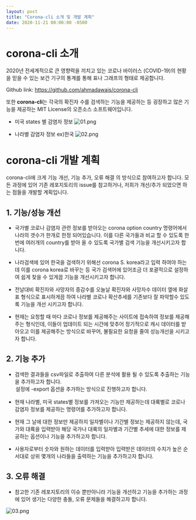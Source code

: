 ```yaml
---
layout: post
title: "Corona-cli 소개 및 개발 계획"
date: 2020-11-21 00:00:00 -0500
---
```


# corona-cli 소개
2020년 전세계적으로 큰 영향력을 끼치고 있는 코로나 바이러스 (COVID-19)의 현황을 믿을 수 있는 보건 기구의 통계를 통해 표나 그래프의 형태로 제공합니다.

Github link: <https://github.com/ahmadawais/corona-cli>

또한  **corona-cli**는 각국의 확진자 수를 검색하는 기능을 제공하는 등 굉장하고 많은 기능을 제공하는 MIT License의 오픈소스 소프트웨어입니다.

+ 미국 states 별 감염자 정보
![01.png](jeonyuntae.github.io/images/01.png)

+ 나라별 감염자 정보 ex)한국
![02.png](jeonyuntae.github.io/images/02.png)

# corona-cli 개발 계획
corona-cli에 크게 기능 개선, 기능 추가, 오류 해결 의 방식으로 참여하고자 합니다.
모든 과정에 있어 기존 레포지토리의 issue를 참고하거나, 저희가 개선/추가 되었으면 하는 점들을 개발할 계획입니다.

## 1. 기능/성능 개선

+ 국가별 코로나 감염자 관련 정보를 받아오는 corona option country 명령어에서 나라의 갯수가 한개로 한정 되어있습니다. 이를 다른 국가들과 비교 할 수 있도록 한번에 여러개의 country를 받아 올 수 있도록 국가별 검색 기능을 개선시키고자 합니다.

+ 나라검색에 있어 한국을 검색하기 위해선 corona S. korea라고 입력 하여야 하는데 이를 corona korea로 바꾸는 등 국가 검색어에 있어조금 더 포괄적으로 설정하여 쉽게 찾을 수 있게끔 기능을 개선시키고자 합니다.

+ 전날대비 확진자와 사망자의 증감수를 오늘날 확진자와 사망자수 데이터 옆에 화살표 형식으로 표시하게끔 하여 나라별 코로나 확산추세를 기존보다 잘 파악할수 있도록 기능을 개선 시키고자 합니다.

+ 현재는 요청할 때 마다 코로나 정보를 제공해주는 사이트에 접속하여 정보를 제공해주는 형식인데, 이들이 업데이트 되는 시간에 맞추어 정기적으로 캐시 데이터를 받아오고 이를 제공해주는 방식으로 바꾸어, 불필요한 요청을 줄여 성능개선을 시키고자 합니다.

## 2. 기능 추가

+ 검색한 결과들을 csv파일로 추출하여 다른 분석에 활용 될 수 있도록 추출하는 기능을 추가하고자 합니다. <option>설정에 -export 옵션을 추가하는 방식으로 진행하고자 합니다.

+ 현재 나라별, 미국 states별 정보를 가져오는 기능만 제공하는데 대륙별로 코로나 감염자 정보를 제공하는 명령어를 추가하고자 합니다.

+ 현재 그 날에 대한 정보만 제공하지 일자별이나 기간별 정보는 제공하지 않는데, 국가와 대륙을 입력받아 해당 국가나 대륙의 일자별과 기간별 추세에 대한 정보를 제공하는 옵션이나 기능을 추가하고자 합니다.

+ 사용자로부터 숫자와 원하는 데이터를 입력받아 입력받은 데이터의 수치가 높은 순서대로 상위 몇개의 나라들을 출력하는 기능을 추가하고자 합니다.


## 3. 오류 해결

+ 참고한 기존 레포지토리의 이슈 뿐만아니라 기능을 개선하고 기능을 추가하는 과정에 있어 생기는 다양한 충돌, 오류 문제들을 해결하고자 합니다.

![03.png](jeonyuntae.github.io/images/03.png)
